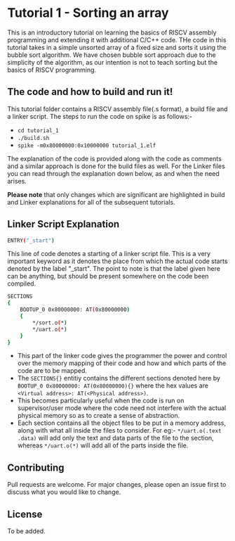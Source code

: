 # Tutorial 1 - Sorting an array

This is an introductory tutorial on learning the basics of RISCV assembly programming and extending it with additional C/C++ code. THe code in this tutorial takes in a simple unsorted array of a fixed size and sorts it using the bubble sort algorithm. We have chosen bubble sort approach due to the simplicity of the algorithm, as our intention is not to teach sorting but the basics of RISCV programming.

## The code and how to build and run it!

This tutorial folder contains a RISCV assembly file(.s format), a build file and a linker script. The steps to run the code on spike is as follows:-

* ```cd tutorial_1```
* ```./build.sh```
* ``` spike -m0x80000000:0x10000000 tutorial_1.elf ```

The explanation of the code is provided along with the code as comments and a similar approach is done for the build files as well. For the Linker files you can read through the explanation down below, as and when the need arises.

**Please note** that only changes which are significant are highlighted in build and Linker explanations for all of the subsequent tutorials.

## Linker Script Explanation

```bash
ENTRY("_start")
```
This line of code denotes a starting of a linker script file. This is a very important keyword as it denotes the place from which the actual code starts denoted by the label "_start". The point to note is that the label given here can be anything, but should be present somewhere on the code been compiled.


```bash
SECTIONS
{
    BOOTUP_0 0x80000000: AT(0x80000000)
    {
        */sort.o(*)
        */uart.o(*)
    }
}
```
- This part of the linker code gives the programmer the power and control over the memory mapping of their code and how and which parts of the code are to be mapped. 
- The ```SECTIONS{}``` entitiy contains the different sections denoted here by ```BOOTUP_0 0x80000000: AT(0x80000000){}``` where the hex values are ```<Virtual address>: AT(<Physical address>)```. 
- This becomes particularly useful when the code is run on supervisor/user mode where the code need not interfere with the actual physical memory so as to create a sense of abstraction.
- Each section contains all the object files to be put in a memory address, along with what all inside the files to consider. For eg:- ```*/uart.o(.text .data)``` will add only the text and data parts of the file to the section, whereas ```*/uart.o(*)``` will add all of the parts inside the file.


## Contributing
Pull requests are welcome. For major changes, please open an issue first to discuss what you would like to change.

## License

To be added.
